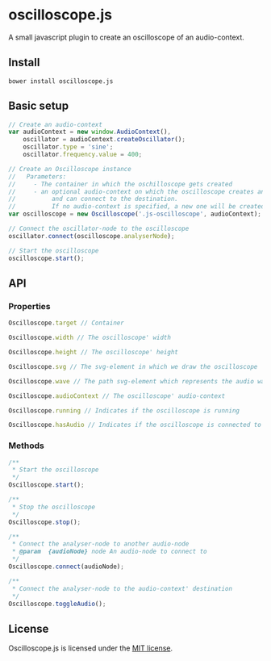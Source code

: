 # oscilloscope.js
A small javascript plugin to create an oscilloscope of an audio-context.

## Install
```
bower install oscilloscope.js
```

## Basic setup
```javascript
// Create an audio-context
var audioContext = new window.AudioContext(),
    oscillator = audioContext.createOscillator();
    oscillator.type = 'sine';
    oscillator.frequency.value = 400;

// Create an Oscilloscope instance
//   Parameters:
//     - The container in which the oschilloscope gets created
//     - an optional audio-context on which the oscilloscope creates an analyser-node,
//          and can connect to the destination.
//          If no audio-context is specified, a new one will be created created.
var oscilloscope = new Oscilloscope('.js-oscilloscope', audioContext);

// Connect the oscillator-node to the oscilloscope
oscillator.connect(oscilloscope.analyserNode);

// Start the oscilloscope
oscilloscope.start();
```
## API
### Properties
```javascript
Oscilloscope.target // Container

Oscilloscope.width // The oscilloscope' width

Oscilloscope.height // The oscilloscope' height

Oscilloscope.svg // The svg-element in which we draw the oscilloscope

Oscilloscope.wave // The path svg-element which represents the audio wave

Oscilloscope.audioContext // The oscilloscope' audio-context

Oscilloscope.running // Indicates if the oscilloscope is running

Oscilloscope.hasAudio // Indicates if the oscilloscope is connected to the audio-context' destination
```

### Methods
```javascript
/**
 * Start the oscilloscope
 */
Oscilloscope.start();

/**
 * Stop the oscilloscope
 */
Oscilloscope.stop();

/**
 * Connect the analyser-node to another audio-node
 * @param  {audioNode} node An audio-node to connect to
 */
Oscilloscope.connect(audioNode);

/**
 * Connect the analyser-node to the audio-context' destination
 */
Oscilloscope.toggleAudio();
````

## License
Oscilloscope.js is licensed under the [MIT license](http://opensource.org/licenses/MIT).
